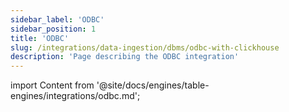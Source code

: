 ```yaml
---
sidebar_label: 'ODBC'
sidebar_position: 1
title: 'ODBC'
slug: /integrations/data-ingestion/dbms/odbc-with-clickhouse
description: 'Page describing the ODBC integration'
---
```


import Content from '@site/docs/engines/table-engines/integrations/odbc.md';

<Content />


